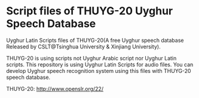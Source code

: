 # Script files of THUYG-20 Uyghur Speech Database
Uyghur Latin Scripts files of THUYG-20(A free Uyghur speech database Released by CSLT@Tsinghua University & Xinjiang University).

THUYG-20 is using scripts not Uyghur Arabic script nor Uyghur Latin scripts. This repository is using Uyghur Latin Scripts for audio files. You can develop Uyghur speech recognition system using this files with THUYG-20 speech database.

THUYG-20: http://www.openslr.org/22/
